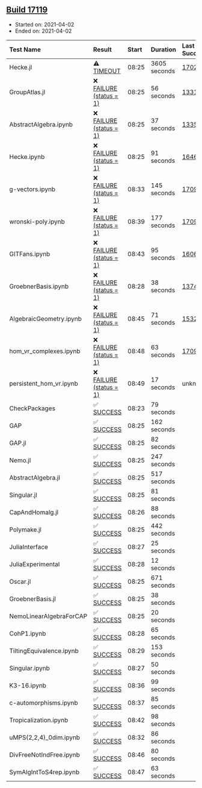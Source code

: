 ## [Build 17119](https://oscarci.mathematik.uni-kl.de/job/oscar/17119/)

* Started on: 2021-04-02
* Ended on: 2021-04-02

| Test Name    | Result | Start | Duration | Last Success | First Failure |
|:-------------|:-------|:------|:---------|:-------------|:--------------|
| Hecke.jl | ⚠ [TIMEOUT](https://oscarci.mathematik.uni-kl.de/job/oscar/17119/artifact/logs/build-17119/Hecke.jl.log) | 08:25 | 3605 seconds | [17022](https://oscarci.mathematik.uni-kl.de/job/oscar/17022/) | [17023](https://oscarci.mathematik.uni-kl.de/job/oscar/17023/) |
| GroupAtlas.jl | ❌ [FAILURE (status = 1)](https://oscarci.mathematik.uni-kl.de/job/oscar/17119/artifact/logs/build-17119/GroupAtlas.jl.log) | 08:25 | 56 seconds | [13311](https://oscarci.mathematik.uni-kl.de/job/oscar/13311/) | [13312](https://oscarci.mathematik.uni-kl.de/job/oscar/13312/) |
| AbstractAlgebra.ipynb | ❌ [FAILURE (status = 1)](https://oscarci.mathematik.uni-kl.de/job/oscar/17119/artifact/logs/build-17119/AbstractAlgebra.ipynb.log) | 08:25 | 37 seconds | [13355](https://oscarci.mathematik.uni-kl.de/job/oscar/13355/) | [13356](https://oscarci.mathematik.uni-kl.de/job/oscar/13356/) |
| Hecke.ipynb | ❌ [FAILURE (status = 1)](https://oscarci.mathematik.uni-kl.de/job/oscar/17119/artifact/logs/build-17119/Hecke.ipynb.log) | 08:25 | 91 seconds | [16463](https://oscarci.mathematik.uni-kl.de/job/oscar/16463/) | [16464](https://oscarci.mathematik.uni-kl.de/job/oscar/16464/) |
| g-vectors.ipynb | ❌ [FAILURE (status = 1)](https://oscarci.mathematik.uni-kl.de/job/oscar/17119/artifact/logs/build-17119/g-vectors.ipynb.log) | 08:33 | 145 seconds | [17099](https://oscarci.mathematik.uni-kl.de/job/oscar/17099/) | [17100](https://oscarci.mathematik.uni-kl.de/job/oscar/17100/) |
| wronski-poly.ipynb | ❌ [FAILURE (status = 1)](https://oscarci.mathematik.uni-kl.de/job/oscar/17119/artifact/logs/build-17119/wronski-poly.ipynb.log) | 08:39 | 177 seconds | [17098](https://oscarci.mathematik.uni-kl.de/job/oscar/17098/) | [17099](https://oscarci.mathematik.uni-kl.de/job/oscar/17099/) |
| GITFans.ipynb | ❌ [FAILURE (status = 1)](https://oscarci.mathematik.uni-kl.de/job/oscar/17119/artifact/logs/build-17119/GITFans.ipynb.log) | 08:43 | 95 seconds | [16068](https://oscarci.mathematik.uni-kl.de/job/oscar/16068/) | [16069](https://oscarci.mathematik.uni-kl.de/job/oscar/16069/) |
| GroebnerBasis.ipynb | ❌ [FAILURE (status = 1)](https://oscarci.mathematik.uni-kl.de/job/oscar/17119/artifact/logs/build-17119/GroebnerBasis.ipynb.log) | 08:28 | 38 seconds | [13748](https://oscarci.mathematik.uni-kl.de/job/oscar/13748/) | [13749](https://oscarci.mathematik.uni-kl.de/job/oscar/13749/) |
| AlgebraicGeometry.ipynb | ❌ [FAILURE (status = 1)](https://oscarci.mathematik.uni-kl.de/job/oscar/17119/artifact/logs/build-17119/AlgebraicGeometry.ipynb.log) | 08:45 | 71 seconds | [15322](https://oscarci.mathematik.uni-kl.de/job/oscar/15322/) | [15323](https://oscarci.mathematik.uni-kl.de/job/oscar/15323/) |
| hom_vr_complexes.ipynb | ❌ [FAILURE (status = 1)](https://oscarci.mathematik.uni-kl.de/job/oscar/17119/artifact/logs/build-17119/hom_vr_complexes.ipynb.log) | 08:48 | 63 seconds | [17099](https://oscarci.mathematik.uni-kl.de/job/oscar/17099/) | [17100](https://oscarci.mathematik.uni-kl.de/job/oscar/17100/) |
| persistent_hom_vr.ipynb | ❌ [FAILURE (status = 1)](https://oscarci.mathematik.uni-kl.de/job/oscar/17119/artifact/logs/build-17119/persistent_hom_vr.ipynb.log) | 08:49 | 17 seconds | unknown | unknown |
| CheckPackages | ✅ [SUCCESS](https://oscarci.mathematik.uni-kl.de/job/oscar/17119/artifact/logs/build-17119/CheckPackages.log) | 08:23 | 79 seconds |  |  |
| GAP | ✅ [SUCCESS](https://oscarci.mathematik.uni-kl.de/job/oscar/17119/artifact/logs/build-17119/GAP.log) | 08:25 | 162 seconds |  |  |
| GAP.jl | ✅ [SUCCESS](https://oscarci.mathematik.uni-kl.de/job/oscar/17119/artifact/logs/build-17119/GAP.jl.log) | 08:25 | 82 seconds |  |  |
| Nemo.jl | ✅ [SUCCESS](https://oscarci.mathematik.uni-kl.de/job/oscar/17119/artifact/logs/build-17119/Nemo.jl.log) | 08:25 | 247 seconds |  |  |
| AbstractAlgebra.jl | ✅ [SUCCESS](https://oscarci.mathematik.uni-kl.de/job/oscar/17119/artifact/logs/build-17119/AbstractAlgebra.jl.log) | 08:25 | 517 seconds |  |  |
| Singular.jl | ✅ [SUCCESS](https://oscarci.mathematik.uni-kl.de/job/oscar/17119/artifact/logs/build-17119/Singular.jl.log) | 08:25 | 81 seconds |  |  |
| CapAndHomalg.jl | ✅ [SUCCESS](https://oscarci.mathematik.uni-kl.de/job/oscar/17119/artifact/logs/build-17119/CapAndHomalg.jl.log) | 08:26 | 88 seconds |  |  |
| Polymake.jl | ✅ [SUCCESS](https://oscarci.mathematik.uni-kl.de/job/oscar/17119/artifact/logs/build-17119/Polymake.jl.log) | 08:25 | 442 seconds |  |  |
| JuliaInterface | ✅ [SUCCESS](https://oscarci.mathematik.uni-kl.de/job/oscar/17119/artifact/logs/build-17119/JuliaInterface.log) | 08:27 | 25 seconds |  |  |
| JuliaExperimental | ✅ [SUCCESS](https://oscarci.mathematik.uni-kl.de/job/oscar/17119/artifact/logs/build-17119/JuliaExperimental.log) | 08:28 | 12 seconds |  |  |
| Oscar.jl | ✅ [SUCCESS](https://oscarci.mathematik.uni-kl.de/job/oscar/17119/artifact/logs/build-17119/Oscar.jl.log) | 08:25 | 671 seconds |  |  |
| GroebnerBasis.jl | ✅ [SUCCESS](https://oscarci.mathematik.uni-kl.de/job/oscar/17119/artifact/logs/build-17119/GroebnerBasis.jl.log) | 08:25 | 38 seconds |  |  |
| NemoLinearAlgebraForCAP | ✅ [SUCCESS](https://oscarci.mathematik.uni-kl.de/job/oscar/17119/artifact/logs/build-17119/NemoLinearAlgebraForCAP.log) | 08:25 | 20 seconds |  |  |
| CohP1.ipynb | ✅ [SUCCESS](https://oscarci.mathematik.uni-kl.de/job/oscar/17119/artifact/logs/build-17119/CohP1.ipynb.log) | 08:28 | 65 seconds |  |  |
| TiltingEquivalence.ipynb | ✅ [SUCCESS](https://oscarci.mathematik.uni-kl.de/job/oscar/17119/artifact/logs/build-17119/TiltingEquivalence.ipynb.log) | 08:29 | 153 seconds |  |  |
| Singular.ipynb | ✅ [SUCCESS](https://oscarci.mathematik.uni-kl.de/job/oscar/17119/artifact/logs/build-17119/Singular.ipynb.log) | 08:27 | 50 seconds |  |  |
| K3-16.ipynb | ✅ [SUCCESS](https://oscarci.mathematik.uni-kl.de/job/oscar/17119/artifact/logs/build-17119/K3-16.ipynb.log) | 08:36 | 99 seconds |  |  |
| c-automorphisms.ipynb | ✅ [SUCCESS](https://oscarci.mathematik.uni-kl.de/job/oscar/17119/artifact/logs/build-17119/c-automorphisms.ipynb.log) | 08:37 | 85 seconds |  |  |
| Tropicalization.ipynb | ✅ [SUCCESS](https://oscarci.mathematik.uni-kl.de/job/oscar/17119/artifact/logs/build-17119/Tropicalization.ipynb.log) | 08:42 | 98 seconds |  |  |
| uMPS(2,2,4)_0dim.ipynb | ✅ [SUCCESS](https://oscarci.mathematik.uni-kl.de/job/oscar/17119/artifact/logs/build-17119/uMPS-2-2-4-_0dim.ipynb.log) | 08:32 | 86 seconds |  |  |
| DivFreeNotIndFree.ipynb | ✅ [SUCCESS](https://oscarci.mathematik.uni-kl.de/job/oscar/17119/artifact/logs/build-17119/DivFreeNotIndFree.ipynb.log) | 08:46 | 80 seconds |  |  |
| SymAlgIntToS4rep.ipynb | ✅ [SUCCESS](https://oscarci.mathematik.uni-kl.de/job/oscar/17119/artifact/logs/build-17119/SymAlgIntToS4rep.ipynb.log) | 08:47 | 63 seconds |  |  |
